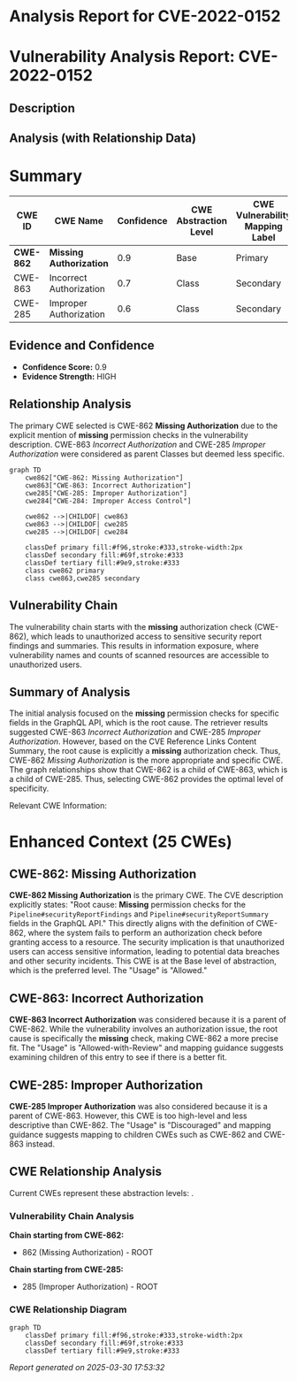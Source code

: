 # Analysis Report for CVE-2022-0152

# Vulnerability Analysis Report: CVE-2022-0152

## Description



## Analysis (with Relationship Data)

# Summary
| CWE ID | CWE Name | Confidence | CWE Abstraction Level | CWE Vulnerability Mapping Label | CWE-Vulnerability Mapping Notes |
|---|---|---|---|---|---|
| **CWE-862** | **Missing Authorization** | 0.9 | Base | Primary | Allowed |
| CWE-863 | Incorrect Authorization | 0.7 | Class | Secondary | Allowed-with-Review |
| CWE-285 | Improper Authorization | 0.6 | Class | Secondary | Discouraged |

## Evidence and Confidence

*   **Confidence Score:** 0.9
*   **Evidence Strength:** HIGH

## Relationship Analysis
The primary CWE selected is CWE-862 **Missing Authorization** due to the explicit mention of **missing** permission checks in the vulnerability description. CWE-863 *Incorrect Authorization* and CWE-285 *Improper Authorization* were considered as parent Classes but deemed less specific.

```mermaid
graph TD
    cwe862["CWE-862: Missing Authorization"]
    cwe863["CWE-863: Incorrect Authorization"]
    cwe285["CWE-285: Improper Authorization"]
    cwe284["CWE-284: Improper Access Control"]

    cwe862 -->|CHILDOF| cwe863
    cwe863 -->|CHILDOF| cwe285
    cwe285 -->|CHILDOF| cwe284

    classDef primary fill:#f96,stroke:#333,stroke-width:2px
    classDef secondary fill:#69f,stroke:#333
    classDef tertiary fill:#9e9,stroke:#333
    class cwe862 primary
    class cwe863,cwe285 secondary
```

## Vulnerability Chain
The vulnerability chain starts with the **missing** authorization check (CWE-862), which leads to unauthorized access to sensitive security report findings and summaries. This results in information exposure, where vulnerability names and counts of scanned resources are accessible to unauthorized users.

## Summary of Analysis
The initial analysis focused on the **missing** permission checks for specific fields in the GraphQL API, which is the root cause. The retriever results suggested CWE-863 *Incorrect Authorization* and CWE-285 *Improper Authorization*. However, based on the CVE Reference Links Content Summary, the root cause is explicitly a **missing** authorization check. Thus, CWE-862 *Missing Authorization* is the more appropriate and specific CWE. The graph relationships show that CWE-862 is a child of CWE-863, which is a child of CWE-285. Thus, selecting CWE-862 provides the optimal level of specificity.

Relevant CWE Information:

# Enhanced Context (25 CWEs)

## CWE-862: Missing Authorization
**CWE-862 Missing Authorization** is the primary CWE. The CVE description explicitly states: "Root cause: **Missing** permission checks for the `Pipeline#securityReportFindings` and `Pipeline#securityReportSummary` fields in the GraphQL API." This directly aligns with the definition of CWE-862, where the system fails to perform an authorization check before granting access to a resource. The security implication is that unauthorized users can access sensitive information, leading to potential data breaches and other security incidents. This CWE is at the Base level of abstraction, which is the preferred level. The "Usage" is "Allowed."

## CWE-863: Incorrect Authorization
**CWE-863 Incorrect Authorization** was considered because it is a parent of CWE-862. While the vulnerability involves an authorization issue, the root cause is specifically the **missing** check, making CWE-862 a more precise fit. The "Usage" is "Allowed-with-Review" and mapping guidance suggests examining children of this entry to see if there is a better fit.

## CWE-285: Improper Authorization
**CWE-285 Improper Authorization** was also considered because it is a parent of CWE-863. However, this CWE is too high-level and less descriptive than CWE-862. The "Usage" is "Discouraged" and mapping guidance suggests mapping to children CWEs such as CWE-862 and CWE-863 instead.


## CWE Relationship Analysis

Current CWEs represent these abstraction levels: .


### Vulnerability Chain Analysis

**Chain starting from CWE-862:**
- 862 (Missing Authorization) - ROOT


**Chain starting from CWE-285:**
- 285 (Improper Authorization) - ROOT



### CWE Relationship Diagram

```mermaid
graph TD
    classDef primary fill:#f96,stroke:#333,stroke-width:2px
    classDef secondary fill:#69f,stroke:#333
    classDef tertiary fill:#9e9,stroke:#333
```



*Report generated on 2025-03-30 17:53:32*
